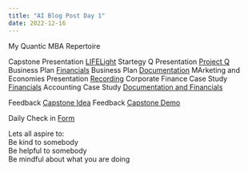 ```yaml
---
title: "AI Blog Post Day 1"
date: 2022-12-16
---  
```


My Quantic MBA Repertoire

Capstone Presentation [LIFELight](https://www.youtube.com/watch?v=3O7DP-3s1Sc)
Startegy Q Presentation [Project Q](https://www.youtube.com/watch?v=Pz6Mxum4yYM)
Business Plan [Financials](https://github.com/codinggambit/pdfstore/blob/main/LifeLight%20Financial%20Statements%20%26%20Analysis.xlsx)
Business Plan [Documentation](https://github.com/codinggambit/pdfstore/blob/main/LIFELight%20Business%20Plan.pdf)
MArketing and Economies Presentation [Recording](https://www.loom.com/share/28591adaefee4c85b4f9d8e89836ca65)
Corporate Finance Case Study [Financials](https://github.com/codinggambit/pdfstore/blob/main/Corporate%20Finance%20Case%20Study%20-%20Team%2037%20Final.pdf)
Accounting Case Study [Documentation and Financials](https://github.com/codinggambit/pdfstore/blob/main/Team%2025%20McPhee-project-report%20(May%203%202020).pdf)


Feedback [Capstone Idea](https://github.com/codinggambit/pdfstore/blob/main/Abhijit%20Desai%2C%20Gareth%20Pilmoor%2C%20Jimit%20Shah%2C%20Nicolas%20Gauthier%2C%20Oyeniyi%20Abidoye%2C%20Sanjay%20Subbarao_Capstone%20projects.pdf)
Feedback [Capstone Demo](https://github.com/codinggambit/pdfstore/blob/main/Nicolas%20Gauthier%20Jimit%20Shah%20Abhijit%20Desai%20Gareth%20Pilmoor%20Sanjay%20Subbarao%20Oyeniyi%20Abiola%20Abidoye.pdf)


Daily Check in [Form](https://forms.gle/BRA4EH2sMoZdLPgE8)

Lets all aspire to:  
Be kind to somebody  
Be helpful to somebody  
Be mindful about what you are doing
